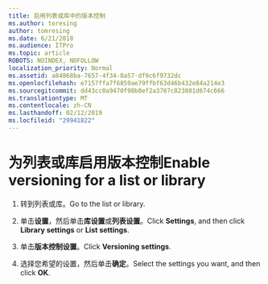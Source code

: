 ```yaml
---
title: 启用列表或库中的版本控制
ms.author: toresing
author: tomresing
ms.date: 6/21/2018
ms.audience: ITPro
ms.topic: article
ROBOTS: NOINDEX, NOFOLLOW
localization_priority: Normal
ms.assetid: a84868ba-7657-4f34-8a57-df9c6f9732dc
ms.openlocfilehash: e7157ffa7f6859ae79ffbf63d46b432e84a214e3
ms.sourcegitcommit: dd43cc0a9470f98b8ef2a3787c823801d674c666
ms.translationtype: MT
ms.contentlocale: zh-CN
ms.lasthandoff: 02/12/2019
ms.locfileid: "29941822"
---
```

# <a name="enable-versioning-for-a-list-or-library"></a><span data-ttu-id="3fbd0-102">为列表或库启用版本控制</span><span class="sxs-lookup"><span data-stu-id="3fbd0-102">Enable versioning for a list or library</span></span>

1. <span data-ttu-id="3fbd0-103">转到列表或库。</span><span class="sxs-lookup"><span data-stu-id="3fbd0-103">Go to the list or library.</span></span>
    
2. <span data-ttu-id="3fbd0-104">单击**设置**，然后单击**库设置**或**列表设置**。</span><span class="sxs-lookup"><span data-stu-id="3fbd0-104">Click **Settings**, and then click **Library settings** or **List settings**.</span></span>
    
3. <span data-ttu-id="3fbd0-105">单击**版本控制设置**。</span><span class="sxs-lookup"><span data-stu-id="3fbd0-105">Click **Versioning settings**.</span></span>
    
4. <span data-ttu-id="3fbd0-106">选择您希望的设置，然后单击**确定**。</span><span class="sxs-lookup"><span data-stu-id="3fbd0-106">Select the settings you want, and then click **OK**.</span></span>
    


